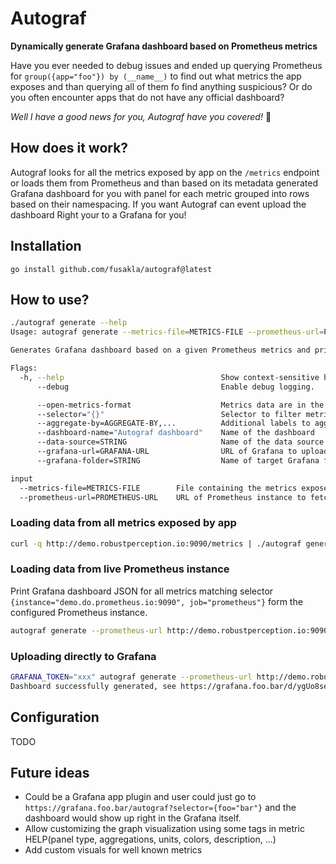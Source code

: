 # Autograf
**Dynamically generate Grafana dashboard based on Prometheus metrics**


Have you ever needed to debug issues and ended up querying Prometheus for `group({app="foo"}) by (__name__)` to find out
what metrics the app exposes and than querying all of them fo find anything suspicious? Or do you often encounter apps
that do not have any official dashboard?

_Well I have a good news for you, Autograf have you covered!_ :tada:

## How does it work?
Autograf looks for all the metrics exposed by app on the `/metrics` endpoint or loads them from Prometheus and than
based on its metadata generated Grafana dashboard for you with panel for each metric grouped into rows based on their
namespacing. If you want Autograf can event upload the dashboard Right your to a Grafana for you!

## Installation
```
go install github.com/fusakla/autograf@latest
```

## How to use?

```bash
./autograf generate --help
Usage: autograf generate --metrics-file=METRICS-FILE --prometheus-url=PROMETHEUS-URL

Generates Grafana dashboard based on a given Prometheus metrics and prints it to stdout if not specified otherwise.

Flags:
  -h, --help                                   Show context-sensitive help.
      --debug                                  Enable debug logging.

      --open-metrics-format                    Metrics data are in the application/openmetrics-text format.
      --selector="{}"                          Selector to filter metrics from the Prometheus instance.
      --aggregate-by=AGGREGATE-BY,...          Additional labels to aggregate the queries by.
      --dashboard-name="Autograf dashboard"    Name of the dashboard
      --data-source=STRING                     Name of the data source to use
      --grafana-url=GRAFANA-URL                URL of Grafana to upload the dashboard to, if not specified, dashboard JSON is printed to stdout
      --grafana-folder=STRING                  Name of target Grafana folder

input
  --metrics-file=METRICS-FILE        File containing the metrics exposed by app (will read stdin if se to -)
  --prometheus-url=PROMETHEUS-URL    URL of Prometheus instance to fetch the metrics from.
```

### Loading data from all metrics exposed by app
```bash
curl -q http://demo.robustperception.io:9090/metrics | ./autograf generate --metrics-file -
```

### Loading data from live Prometheus instance
Print Grafana dashboard JSON for all metrics matching selector `{instance="demo.do.prometheus.io:9090",
job="prometheus"}` form the configured Prometheus instance.
```bash
autograf generate --prometheus-url http://demo.robustperception.io:9090 --selector '{instance="demo.do.prometheus.io:9090", job="prometheus"}'
```

### Uploading directly to Grafana
```bash
GRAFANA_TOKEN="xxx" autograf generate --prometheus-url http://demo.robustperception.io:9090 --selector '{instance="demo.do.prometheus.io:9090", job="prometheus"}' --grafana-url https://foo.bar --grafana-folder test
Dashboard successfully generated, see https://grafana.foo.bar/d/ygUo8se7k/autograf-dashboard
```

## Configuration
TODO

## Future ideas
- Could be a Grafana app plugin and user could just go to `https://grafana.foo.bar/autograf?selector={foo="bar"}` and
  the dashboard would show up right in the Grafana itself.
- Allow customizing the graph visualization using some tags in metric HELP(panel type, aggregations, units, colors,
  description, ...)
- Add custom visuals for well known metrics 
